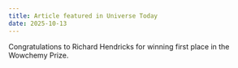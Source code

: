 ```yaml
---
title: Article featured in Universe Today
date: 2025-10-13
---
```


Congratulations to Richard Hendricks for winning first place in the Wowchemy Prize.

<!--more-->


